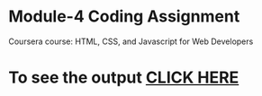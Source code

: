 
# Module-4 Coding Assignment

Coursera course: HTML, CSS, and Javascript for Web Developers

# To see the output [CLICK HERE](https://thantzinphyo-op.github.io/Assignment/Module-4/index.html)


